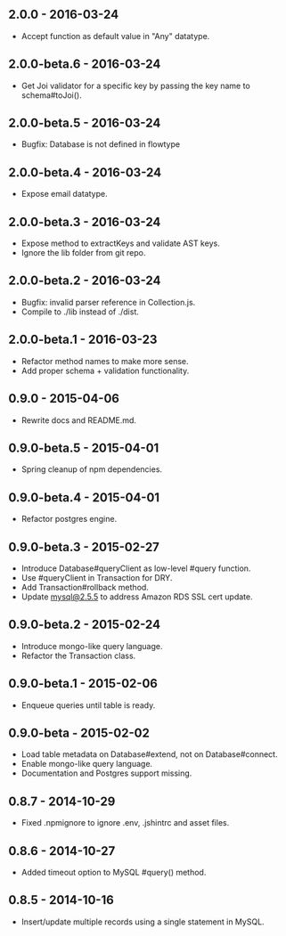 ## 2.0.0 - 2016-03-24

* Accept function as default value in "Any" datatype.

## 2.0.0-beta.6 - 2016-03-24

* Get Joi validator for a specific key by passing the key name to schema#toJoi().

## 2.0.0-beta.5 - 2016-03-24

* Bugfix: Database is not defined in flowtype

## 2.0.0-beta.4 - 2016-03-24

* Expose email datatype.

## 2.0.0-beta.3 - 2016-03-24

* Expose method to extractKeys and validate AST keys.
* Ignore the lib folder from git repo.

## 2.0.0-beta.2 - 2016-03-24

* Bugfix: invalid parser reference in Collection.js.
* Compile to ./lib instead of ./dist.

## 2.0.0-beta.1 - 2016-03-23

* Refactor method names to make more sense.
* Add proper schema + validation functionality.

## 0.9.0 - 2015-04-06

* Rewrite docs and README.md.

## 0.9.0-beta.5 - 2015-04-01

* Spring cleanup of npm dependencies.

## 0.9.0-beta.4 - 2015-04-01

* Refactor postgres engine.

## 0.9.0-beta.3 - 2015-02-27

* Introduce Database#queryClient as low-level #query function.
* Use #queryClient in Transaction for DRY.
* Add Transaction#rollback method.
* Update mysql@2.5.5 to address Amazon RDS SSL cert update.

## 0.9.0-beta.2 - 2015-02-24

* Introduce mongo-like query language.
* Refactor the Transaction class.

## 0.9.0-beta.1 - 2015-02-06

* Enqueue queries until table is ready.

## 0.9.0-beta - 2015-02-02

* Load table metadata on Database#extend, not on Database#connect.
* Enable mongo-like query language.
* Documentation and Postgres support missing.

## 0.8.7 - 2014-10-29

* Fixed .npmignore to ignore .env, .jshintrc and asset files.

## 0.8.6 - 2014-10-27

* Added timeout option to MySQL #query() method.

## 0.8.5 - 2014-10-16

* Insert/update multiple records using a single statement in MySQL.
